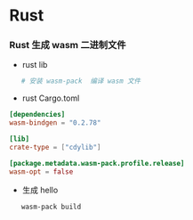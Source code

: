 # Rust 
### Rust 生成 wasm 二进制文件
- rust lib
```sh
   # 安装 wasm-pack  编译 wasm 文件
```
- rust Cargo.toml

```toml
[dependencies]
wasm-bindgen = "0.2.78"

[lib]
crate-type = ["cdylib"]

[package.metadata.wasm-pack.profile.release]
wasm-opt = false
```
- 生成 hello
```sh
   wasm-pack build
```


